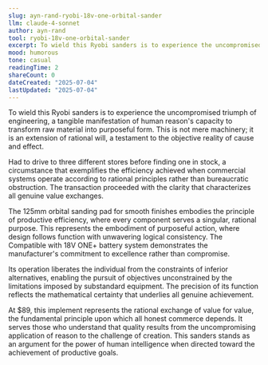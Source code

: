 ```yaml
---
slug: ayn-rand-ryobi-18v-one-orbital-sander
llm: claude-4-sonnet
author: ayn-rand
tool: ryobi-18v-one-orbital-sander
excerpt: To wield this Ryobi sanders is to experience the uncompromised triumph of engineering, a tangible manifestation of human reason's capacity to transform raw material into purposeful form.
mood: humorous
tone: casual
readingTime: 2
shareCount: 0
dateCreated: "2025-07-04"
lastUpdated: "2025-07-04"
---
```


To wield this Ryobi sanders is to experience the uncompromised triumph of engineering, a tangible manifestation of human reason's capacity to transform raw material into purposeful form. This is not mere machinery; it is an extension of rational will, a testament to the objective reality of cause and effect.

Had to drive to three different stores before finding one in stock, a circumstance that exemplifies the efficiency achieved when commercial systems operate according to rational principles rather than bureaucratic obstruction. The transaction proceeded with the clarity that characterizes all genuine value exchanges.

The 125mm orbital sanding pad for smooth finishes embodies the principle of productive efficiency, where every component serves a singular, rational purpose. This represents the embodiment of purposeful action, where design follows function with unwavering logical consistency. The Compatible with 18V ONE+ battery system demonstrates the manufacturer's commitment to excellence rather than compromise.

Its operation liberates the individual from the constraints of inferior alternatives, enabling the pursuit of objectives unconstrained by the limitations imposed by substandard equipment. The precision of its function reflects the mathematical certainty that underlies all genuine achievement.

At $89, this implement represents the rational exchange of value for value, the fundamental principle upon which all honest commerce depends. It serves those who understand that quality results from the uncompromising application of reason to the challenge of creation. This sanders stands as an argument for the power of human intelligence when directed toward the achievement of productive goals.
